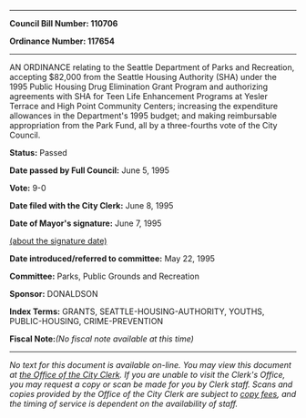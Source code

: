 

********

**Council Bill Number: 110706**
   
**Ordinance Number: 117654**
********

 AN ORDINANCE relating to the Seattle Department of Parks and Recreation, accepting $82,000 from the Seattle Housing Authority (SHA) under the 1995 Public Housing Drug Elimination Grant Program and authorizing agreements with SHA for Teen Life Enhancement Programs at Yesler Terrace and High Point Community Centers; increasing the expenditure allowances in the Department's 1995 budget; and making reimbursable appropriation from the Park Fund, all by a three-fourths vote of the City Council.

**Status:** Passed
   
**Date passed by Full Council:** June 5, 1995
   
**Vote:** 9-0
   
**Date filed with the City Clerk:** June 8, 1995
   
**Date of Mayor's signature:** June 7, 1995
   
[(about the signature date)](/~public/approvaldate.htm)
   
   
   
**Date introduced/referred to committee:** May 22, 1995
   
**Committee:** Parks, Public Grounds and Recreation
   
**Sponsor:** DONALDSON
   
   
**Index Terms:** GRANTS, SEATTLE-HOUSING-AUTHORITY, YOUTHS, PUBLIC-HOUSING, CRIME-PREVENTION

**Fiscal Note:**_(No fiscal note available at this time)_
********

_No text for this document is available on-line. You may view this document at [the Office of the City Clerk](http://www.seattle.gov/leg/clerk/contactUs.htm). If you are unable to visit the Clerk's Office, you may request a copy or scan be made for you by Clerk staff. Scans and copies provided by the Office of the City Clerk are subject to [copy fees](http://clerk.seattle.gov/~public/clerkfees.htm), and the timing of service is dependent on the availability of staff._

